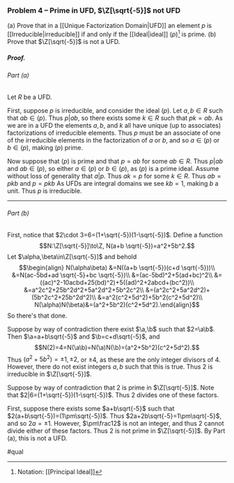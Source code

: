 ### Problem 4 – Prime in UFD, $\Z[\sqrt{-5}]$ not UFD

(a) Prove that in a [[Unique Factorization Domain|UFD]] an element $p$ is [[Irreducible|irreducible]] if and only if the [[Ideal|ideal]] $(p)$[^1] is prime.
(b) Prove that $\Z[\sqrt{-5}]$ is not a UFD.

##### *Proof.*
###### Part (a) 
Let $R$ be a UFD. 

First, suppose $p$ is irreducible, and consider the ideal $(p)$. Let $a,b\in R$ such that $ab\in(p)$. 
Thus $p|ab$, so there exists some $k\in R$ such that $pk=ab$. As we are in a UFD the elements $a,b,$ and $k$ all have unique (up to associates) factorizations of irreducible elements. Thus $p$ must be an associate of one of the irreducible elements in the factorization of $a$ or $b$, and so $a\in(p)$ or $b\in(p)$,  making $(p)$ prime.

Now suppose that $(p)$ is prime and that $p=ab$ for some $ab\in R$. Thus $p|ab$ and $ab\in(p)$, so either $a\in(p)$ or $b\in(p)$, as $(p)$ is a prime ideal. Assume without loss of generality that $a|p$. Thus $ak=p$ for some $k\in R$. Thus $ab=pkb$ and $p=pkb$ As UFDs are integral domains we see $kb=1$, making $b$ a unit. Thus $p$ is irreducible.
***
###### Part (b) 
First, notice that $2\cdot 3=6=(1+\sqrt{-5})(1-\sqrt{-5})$. 
Define a function $$N:\Z[\sqrt{-5}]\to\Z, N(a+b \sqrt{-5})=a^2+5b^2.$$
Let $\alpha,\beta\in\Z[\sqrt{-5}]$ and behold $$\begin{align}
N(\alpha\beta)
&=N((a+b \sqrt{-5})(c+d \sqrt{-5}))\\
&=N(ac-5bd+ad \sqrt{-5}+bc \sqrt{-5})\\
&=(ac-5bd)^2+5(ad+bc)^2\\
&=((ac)^2-10acbd+25(bd)^2)+5((ad)^2+2abcd+(bc^2))\\
&=a^2c^2+25b^2d^2+5a^2d^2+5b^2c^2\\
&=(a^2c^2+5a^2d^2)+(5b^2c^2+25b^2d^2)\\
&=a^2(c^2+5d^2)+5b^2(c^2+5d^2)\\
N(\alpha)N(\beta)&=(a^2+5b^2)(c^2+5d^2).\end{align}$$So there's that done.

Suppose by way of contradiction there exist $\a,\b$ such that $2=\a\b$. Then $\a=a+b\sqrt{-5}$ and $\b=c+d\sqrt{-5}$, and $$N(2)=4=N(\a\b)=N(\a)N(\b)=(a^2+5b^2)(c^2+5d^2).$$ Thus $(a^2+5b^2)=\pm1,\pm2,$ or $\pm4$, as these are the only integer divisors of $4$. However, there do not exist integers $a,b$ such that this is true. Thus $2$ is irreducible in $\Z[\sqrt{-5}]$. 

Suppose by way of contradiction that $2$ is prime in $\Z[\sqrt{-5}]$. Note that $2|6=(1+\sqrt{-5})(1-\sqrt{-5})$. Thus $2$ divides one of these factors.

First, suppose there exists some $a+b\sqrt{-5}$ such that $2(a+b\sqrt{-5})=(1\pm\sqrt{-5})$. Thus $2a+2b\sqrt{-5}=1\pm\sqrt{-5}$, and so $2a=\pm1$. However, $\pm\frac12$ is not an integer, and thus $2$ cannot divide either of these factors. Thus $2$ is not prime in $\Z[\sqrt{-5}]$. By Part (a), this is not a UFD.

#qual

[^1]: Notation: [[Principal Ideal]]